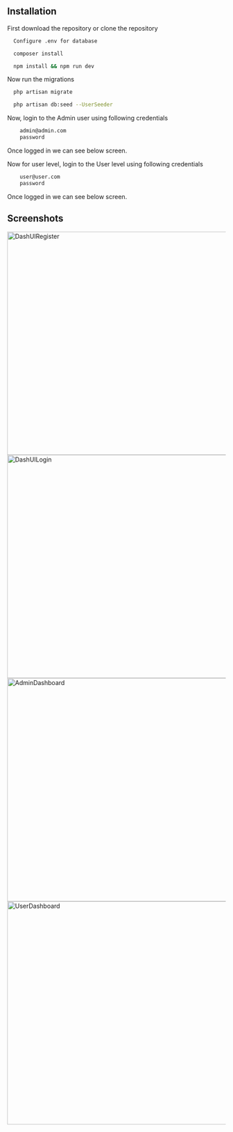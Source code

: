 
## Installation

First download the repository or clone the repository

```bash
  Configure .env for database 
```
    
```bash
  composer install 
```

```bash
  npm install && npm run dev 
```
Now run the migrations 

```bash
  php artisan migrate
```

```bash
  php artisan db:seed --UserSeeder
```


Now, login to the Admin user using following credentials

```bash
    admin@admin.com
    password
```
Once logged in we can see below screen.


Now for user level, login to the User level  using following credentials

```bash
    user@user.com
    password
```
Once logged in we can see below screen.



## Screenshots

<img width="513" alt="DashUIRegister" src="https://github.com/itsmepiyushdev/laravel-dashui-dashboard/assets/53112560/d6a70036-5830-4ec4-b257-dbc670c1c8bc">

<img width="513" alt="DashUILogin" src="https://github.com/itsmepiyushdev/laravel-dashui-dashboard/assets/53112560/25bf7dec-7b97-413f-9c29-c798a7eafbd9">

<img width="513" alt="AdminDashboard" src="https://github.com/itsmepiyushdev/laravel-dashui-dashboard/assets/53112560/4acef11a-b052-4b0d-9ea9-4802b8fb2c3b">

<img width="513" alt="UserDashboard" src="https://github.com/itsmepiyushdev/laravel-dashui-dashboard/assets/53112560/73a45c6b-5aac-42d9-ad35-d1013b6b564e">
